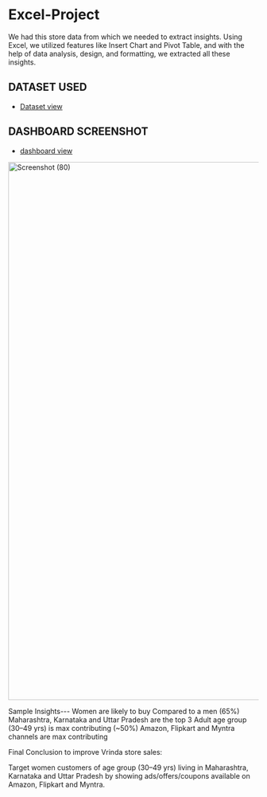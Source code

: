 # Excel-Project
We had this store data from which we needed to extract insights. Using Excel, we utilized features like Insert Chart and Pivot Table, and with the help of data analysis, design, and formatting, we extracted all these insights.

## DATASET USED
- <a href="https://github.com/Shoyab977/Excel-Project/blob/main/Store%20Data%20Analysis%202025.xlsx">Dataset view</a>


## DASHBOARD SCREENSHOT
- <a href="https://github.com/Shoyab977/Excel-Project/blob/main/Screenshot%20(80).png">dashboard view</a>



<img width="1920" height="1080" alt="Screenshot (80)" src="https://github.com/user-attachments/assets/582118c9-5768-4b70-a33a-ff84f4ae1be2" />

Sample Insights---
Women are likely to buy Compared to a men (65%)
Maharashtra, Karnataka and Uttar Pradesh are the top 3
Adult age group (30–49 yrs) is max contributing (~50%)
Amazon, Flipkart and Myntra channels are max contributing

Final Conclusion to improve Vrinda store sales:


Target women customers of age group (30–49 yrs) living in Maharashtra, Karnataka and Uttar Pradesh by showing ads/offers/coupons available on Amazon, Flipkart and Myntra.
